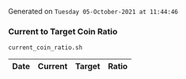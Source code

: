 Generated on `Tuesday 05-October-2021 at 11:44:46`

### Current to Target Coin Ratio
`current_coin_ratio.sh`

Date|Current|Target|Ratio
---|---|---|---
